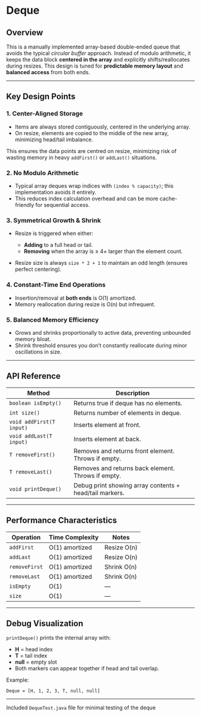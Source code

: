 # Deque

## Overview

This is a manually implemented array-based double-ended queue that avoids the typical *circular buffer* approach. Instead of modulo arithmetic, it keeps the data block **centered in the array** and explicitly shifts/reallocates during resizes. This design is tuned for **predictable memory layout** and **balanced access** from both ends.

---

## Key Design Points

### 1. **Center-Aligned Storage**

* Items are always stored contiguously, centered in the underlying array.
* On resize, elements are copied to the middle of the new array, minimizing head/tail imbalance.

This ensures the data points are centred on resize, minimizing risk of wasting memory in heavy `addFirst()` or `addLast()` situations.

### 2. **No Modulo Arithmetic**

* Typical array deques wrap indices with `(index % capacity)`; this implementation avoids it entirely.
* This reduces index calculation overhead and can be more cache-friendly for sequential access.

### 3. **Symmetrical Growth & Shrink**

* Resize is triggered when either:

  * **Adding** to a full head or tail.
  * **Removing** when the array is ≥ 4× larger than the element count.
* Resize size is always `size * 2 + 1` to maintain an odd length (ensures perfect centering).

### 4. **Constant-Time End Operations**

* Insertion/removal at **both ends** is O(1) amortized.
* Memory reallocation during resize is O(n) but infrequent.

### 5. **Balanced Memory Efficiency**

* Grows and shrinks proportionally to active data, preventing unbounded memory bloat.
* Shrink threshold ensures you don’t constantly reallocate during minor oscillations in size.

---

## API Reference

| Method                   | Description                                             |
| ------------------------ | ------------------------------------------------------- |
| `boolean isEmpty()`      | Returns true if deque has no elements.                  |
| `int size()`             | Returns number of elements in deque.                    |
| `void addFirst(T input)` | Inserts element at front.                               |
| `void addLast(T input)`  | Inserts element at back.                                |
| `T removeFirst()`        | Removes and returns front element. Throws if empty.     |
| `T removeLast()`         | Removes and returns back element. Throws if empty.      |
| `void printDeque()`      | Debug print showing array contents + head/tail markers. |

---

## Performance Characteristics

| Operation     | Time Complexity | Notes       |
| ------------- | --------------- | ----------- |
| `addFirst`    | O(1) amortized  | Resize O(n) |
| `addLast`     | O(1) amortized  | Resize O(n) |
| `removeFirst` | O(1) amortized  | Shrink O(n) |
| `removeLast`  | O(1) amortized  | Shrink O(n) |
| `isEmpty`     | O(1)            | —           |
| `size`        | O(1)            | —           |

---

## Debug Visualization

`printDeque()` prints the internal array with:

* **H** = head index
* **T** = tail index
* **null** = empty slot
* Both markers can appear together if head and tail overlap.

Example:

```
Deque = [H, 1, 2, 3, T, null, null]
```

---

Included `DequeTest.java` file for minimal testing of the deque
